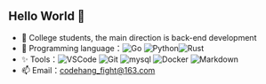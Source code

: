 ## Hello World 👋
- 🧐 College students, the main direction is back-end development
- 🚀 Programming language：![Go](https://img.shields.io/badge/Go-00ADD8.svg?logo=go&logoColor=white) ![Python](https://img.shields.io/badge/Python-14354C.svg?logo=python&logoColor=white)![Rust](https://img.shields.io/badge/rust-%23000000.svg?style=for-the-badge&logo=rust&logoColor=white)
- ✨ Tools：![VSCode](https://img.shields.io/badge/VSCode-007ACC?logo=visual-studio-code&logoColor=white) ![Git](https://img.shields.io/badge/Git-black?logo=git) ![mysql](https://img.shields.io/badge/mysql-00000f.svg?logo=mysql&logoColor=white) ![Docker](https://img.shields.io/badge/Docker-2496ED?logo=docker&logoColor=white) ![Markdown](https://img.shields.io/badge/Markdown-000000.svg?logo=markdown&logoColor=white)
- 📫 Email：codehang_fight@163.com

